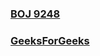 ### [BOJ 9248](https://www.acmicpc.net/problem/9248)
### [GeeksForGeeks](https://www.geeksforgeeks.org/kasais-algorithm-for-construction-of-lcp-array-from-suffix-array/)
